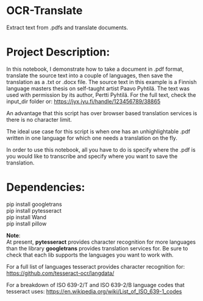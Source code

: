 # OCR-Translate
Extract text from .pdfs and translate documents.

# Project Description:

In this notebook, I demonstrate how to take a document in .pdf format, translate the source text into a couple of languages, then save the translation as a .txt or .docx file. The source text in this example is a Finnish language masters thesis on self-taught artist Paavo Pyhtilä. The text was used with permission by its author, Pertti Pyhtilä. For the full text, check the input_dir folder or: https://jyx.jyu.fi/handle/123456789/38865 <br>

An advantage that this script has over browser based translation services is there is no character limit. <br> 

The ideal use case for this script is when one has an unhighlightable .pdf written in one language for which one needs a translation on the fly. <br> 

In order to use this notebook, all you have to do is specify where the .pdf is you would like to transcribe and specify where you want to save the translation. 

# Dependencies: 
pip install googletrans <br>
pip install pytesseract <br>
pip install Wand <br>
pip install pillow <br>

<b>Note</b>:<br>
At present, <b>pytesseract</b> provides character recognition for more languages than the library <b>googletrans</b> provides translation services for. Be sure to check that each lib supports the languages you want to work with.  

For a full list of languages tesseract provides character recognition for:
https://github.com/tesseract-ocr/langdata/

For a breakdown of ISO 639-2/T and ISO 639-2/B language codes that tesseract uses:
https://en.wikipedia.org/wiki/List_of_ISO_639-1_codes

